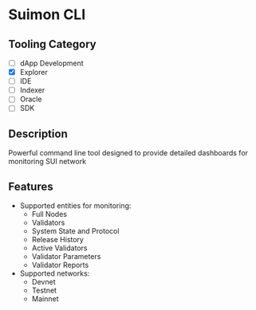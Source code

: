 # Suimon CLI

## Tooling Category

- [ ] dApp Development
- [x] Explorer
- [ ] IDE
- [ ] Indexer
- [ ] Oracle
- [ ] SDK

## Description

Powerful command line tool designed to provide detailed dashboards for monitoring SUI network

## Features
- Supported entities for monitoring:
    - Full Nodes
    - Validators
    - System State and Protocol
    - Release History
    - Active Validators
    - Validator Parameters
    - Validator Reports
- Supported networks:
    - Devnet
    - Testnet
    - Mainnet